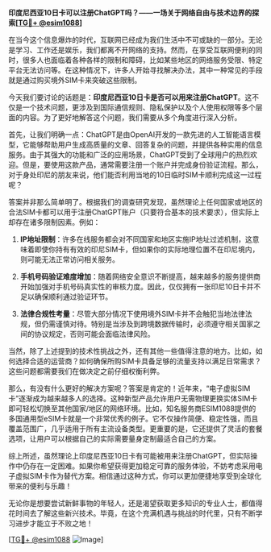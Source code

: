 **印度尼西亚10日卡可以注册ChatGPT吗？——一场关于网络自由与技术边界的探索[[TG💪+ @esim1088](https://t.me/s/esim1088)]**

在当今这个信息爆炸的时代，互联网已经成为我们生活中不可或缺的一部分。无论是学习、工作还是娱乐，我们都离不开网络的支持。然而，在享受互联网便利的同时，很多人也面临着各种各样的限制和障碍，比如某些地区的网络服务受限、特定平台无法访问等。在这种情况下，许多人开始寻找解决办法，其中一种常见的手段就是通过购买境外SIM卡来突破这些限制。

今天我们要讨论的话题是：**印度尼西亚10日卡是否可以用来注册ChatGPT**。这不仅是一个技术问题，更涉及到国际通信规则、隐私保护以及个人使用权限等多个层面的内容。为了更好地解答这个问题，我们需要从多个角度进行深入分析。

首先，让我们明确一点：ChatGPT是由OpenAI开发的一款先进的人工智能语言模型，它能够帮助用户生成高质量的文章、回答复杂的问题，并提供各种实用的信息服务。由于其强大的功能和广泛的应用场景，ChatGPT受到了全球用户的热烈欢迎。但是，要使用这款产品，通常需要注册一个账户并完成身份验证流程。那么，对于身处印尼的朋友来说，他们能否利用当地的10日临时SIM卡顺利完成这一过程呢？

答案并非那么简单明了。根据我们的调查研究发现，虽然理论上任何国家或地区的合法SIM卡都可以用于注册ChatGPT账户（只要符合基本的技术要求），但实际上却存在诸多限制因素。例如：

1. **IP地址限制**：许多在线服务都会对不同国家和地区实施IP地址过滤机制，这意味着即使你持有有效的印尼SIM卡，但如果你的实际地理位置不在印尼境内，则可能无法正常访问相关服务。
   
2. **手机号码验证难度增加**：随着网络安全意识不断提高，越来越多的服务提供商开始加强对手机号码真实性的审核力度。因此，仅仅拥有一张印尼10日卡并不足以确保顺利通过验证环节。

3. **法律合规性考量**：尽管大部分情况下使用境外SIM卡并不会触犯当地法律法规，但仍需谨慎对待。特别是当涉及到跨境数据传输时，必须遵守相关国家之间的协议规定，否则可能会面临法律风险。

当然，除了上述提到的技术性挑战之外，还有其他一些值得注意的地方。比如，如何选择合适的运营商？如何确保所购SIM卡具备足够的流量支持以满足日常需求？这些问题都需要我们在做决定之前仔细权衡利弊。

那么，有没有什么更好的解决方案呢？答案是肯定的！近年来，“电子虚拟SIM卡”逐渐成为越来越多人的选择。这种新型产品允许用户无需物理更换实体SIM卡即可轻松切换至其他国家/地区的网络环境。比如，知名服务商ESIM1088提供的多国通用型eSIM卡就是一个非常优秀的例子。它不仅操作简便、稳定性强，而且覆盖范围广，几乎适用于所有主流设备类型。更重要的是，它还提供了灵活的套餐选项，让用户可以根据自己的实际需要量身定制最适合自己的方案。

综上所述，虽然理论上印度尼西亚10日卡有可能被用来注册ChatGPT，但实际操作中仍存在一定困难。如果你希望获得更加稳定可靠的服务体验，不妨考虑采用电子虚拟SIM卡作为替代方案。相信通过这种方式，你可以更加便捷地享受到全球化带来的便利与乐趣！

无论你是想要尝试新鲜事物的年轻人，还是渴望获取更多知识的专业人士，都值得花时间去了解这些新兴技术。毕竟，在这个充满机遇与挑战的时代里，只有不断学习进步才能立于不败之地！

[[TG💪+ @esim1088](https://t.me/s/esim1088) ![Image](https://i.postimg.cc/4NQfJmqS/Snipaste-2025-05-13-00-14-12.png)]